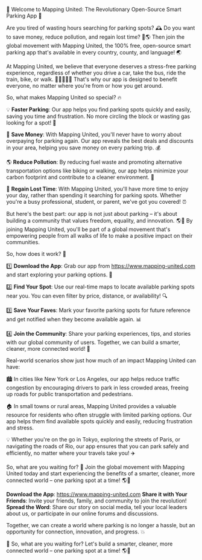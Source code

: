 🚨 Welcome to Mapping United: The Revolutionary Open-Source Smart Parking App 🚨

Are you tired of wasting hours searching for parking spots? 🕰️ Do you want to save money, reduce pollution, and regain lost time? 💸🌎 Then join the global movement with Mapping United, the 100% free, open-source smart parking app that's available in every country, county, and language! 🌏

At Mapping United, we believe that everyone deserves a stress-free parking experience, regardless of whether you drive a car, take the bus, ride the train, bike, or walk. 🚌🚂🛴️🚶‍♀️ That's why our app is designed to benefit everyone, no matter where you're from or how you get around.

So, what makes Mapping United so special? 🔥

💡 **Faster Parking**: Our app helps you find parking spots quickly and easily, saving you time and frustration. No more circling the block or wasting gas looking for a spot! 📍

💸 **Save Money**: With Mapping United, you'll never have to worry about overpaying for parking again. Our app reveals the best deals and discounts in your area, helping you save money on every parking trip. 💰

🌎 **Reduce Pollution**: By reducing fuel waste and promoting alternative transportation options like biking or walking, our app helps minimize your carbon footprint and contribute to a cleaner environment. 🌟

💪 **Regain Lost Time**: With Mapping United, you'll have more time to enjoy your day, rather than spending it searching for parking spots. Whether you're a busy professional, student, or parent, we've got you covered! ⏰

But here's the best part: our app is not just about parking – it's about building a community that values freedom, equality, and innovation. 🌎💖 By joining Mapping United, you'll be part of a global movement that's empowering people from all walks of life to make a positive impact on their communities.

So, how does it work? 🔧

1️⃣ **Download the App**: Grab our app from https://www.mapping-united.com and start exploring your parking options. 📲

2️⃣ **Find Your Spot**: Use our real-time maps to locate available parking spots near you. You can even filter by price, distance, or availability! 🔍

3️⃣ **Save Your Faves**: Mark your favorite parking spots for future reference and get notified when they become available again. 📊

4️⃣ **Join the Community**: Share your parking experiences, tips, and stories with our global community of users. Together, we can build a smarter, cleaner, more connected world! 💬

Real-world scenarios show just how much of an impact Mapping United can have:

🏙️ In cities like New York or Los Angeles, our app helps reduce traffic congestion by encouraging drivers to park in less crowded areas, freeing up roads for public transportation and pedestrians.

🏠 In small towns or rural areas, Mapping United provides a valuable resource for residents who often struggle with limited parking options. Our app helps them find available spots quickly and easily, reducing frustration and stress.

💡 Whether you're on the go in Tokyo, exploring the streets of Paris, or navigating the roads of Rio, our app ensures that you can park safely and efficiently, no matter where your travels take you! ✈️

So, what are you waiting for? 🤔 Join the global movement with Mapping United today and start experiencing the benefits of a smarter, cleaner, more connected world – one parking spot at a time! 🌎💖

**Download the App**: https://www.mapping-united.com
**Share it with Your Friends**: Invite your friends, family, and community to join the revolution!
**Spread the Word**: Share our story on social media, tell your local leaders about us, or participate in our online forums and discussions.

Together, we can create a world where parking is no longer a hassle, but an opportunity for connection, innovation, and progress. 💥

🎉 So, what are you waiting for? Let's build a smarter, cleaner, more connected world – one parking spot at a time! 🌎💖